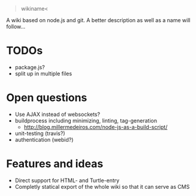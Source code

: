 >wikiname<

A wiki based on node.js and git. A better description as well as a name will follow...

TODOs
=====
* package.js?
* split up in multiple files

Open questions
==============

* Use AJAX instead of websockets?
* buildprocess including minimizing, linting, tag-generation
    * <http://blog.millermedeiros.com/node-js-as-a-build-script/>
* unit-testing (travis?)
* authentication (webid?)

Features and ideas
==================

* Direct support for HTML- and Turtle-entry
* Completly statical export of the whole wiki so that it can serve as CMS

